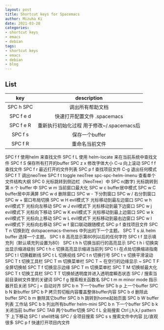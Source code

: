 ```yaml
---
layout: post
title: Shortcut keys for Spacemacs
author: Mizuha Ki
date: 2021-03-28
categories:
- shortcut keys
- emacs
- debian
tags:
- shortcut keys
- emacs
- debian
- blog
---
```



## List

key	 | description
:---: | :---:
SPC h SPC | 调出所有帮助文档
SPC f e d | 快速打开配置文件 .spacemacs
SPC f e R |	重新执行初始化过程 用于修改~/.spacemacs后
SPC f s	  | 保存一个buffer
SPC f R   | 重命名当前文件

SPC f f	     使用helm 来查找文件
SPC f L	     使用 helm-locate 来在当前系统中查找文件
SPC f S	     保存所有打开的buffer
SPC z x 		修改字体大小
C-u			向上滚动
SPC f f			查找文件
SPC f r			最近打开的文件列表
SPC p f			查找项目文件
C-g			退出任何模式
SPC f T			调出neoTree
SPC f t			toggle neoTree
spc-spc-helm-imenu		查看单个文件结构大纲
SPC 0			光标跳转到侧边栏（NeoTree）中
SPC n(数字)			光标跳转到第 n 个 buffer 中
SPC w m			当前窗口最大化
SPC w c	      buffer居中模式
SPC w C	   	buffer居中并满屏
SPC w d		删除窗口
SPC w -		下分割窗口
SPC w /		右分割窗口
SPC w +		窗口布局切换
SPC w H		evil模式下 光标移动到最左边窗口
SPC w h		evil模式下 光标向左移动
SPC w J		evil模式下 光标移动到最下边窗口
SPC w j		evil模式下 光标向下移动
SPC w K		evil模式下 光标移动到最上边窗口
SPC w k		evil模式下 光标向上移动
SPC w L		evil模式下 光标移动到最右边窗口
SPC w l		evil模式下 光标向右移动
SPC w f		窗口联动跟随模式
SPC p f	查找项目文件
SPC T n	切换到在 dotspacemacs-themes 中列出的下一个主题。
SPC T s	从 helm buffer 选择一个主题。
SPC t 8	高亮显示第80列以后的任何字符
SPC t f	显示填充列（默认填充列设置为80）
SPC t h h	切换当前行的高亮显示
SPC t h i	切换突出显示缩进级别
SPC t h c	切换高亮显示缩进当前列
SPC t i	在点处切换缩进指南
SPC t l	切换截断线
SPC t L	切换视线
SPC t n	切换行号
SPC t v	切换平滑滚动
SPC T t	切换工具栏
SPC T m	切换菜单栏
SPC T ~	在空行的边缘显示 ~
SPC T F	全屏切换帧
SPC T f	切换显示边缘
SPC T m	切换菜单栏
SPC T M	切换帧最大化
SPC T t	切换工具栏
SPC T T	切换帧透明度并进入透明度瞬态状态
SPC /		搜索当前目录树文件里的关键词
SPC f g		搜索相关函数名
SPC t m m		minor mode 指示器开启关闭
SPC j =		自动对齐
SPC b n		下一个buffer
SPC b p		上一个buffer
SPC b N		新buffer
SPC b P		拷贝剪切板内容覆盖整体buffer内容
SPC b d		删除此buffer
SPC b m		删除其它buffer
SPC b h		跳转到home起始页面
SPC b W		buffer列表 工作站
SPC b b		列出所有buffer helm-mini
SPC b n		下一个buffer
SPC b k		关闭当前 buffer
SPC TAB		两个buffer切换
SPC f L		全局搜索
Ctrl j,h,k,l		pattern下 上下移动
SPC !		shell终端
SPC /		全项目搜索
SPC s s		搜索文件中内容 比/直观很多
SPC p f		快速打开项目内文件
